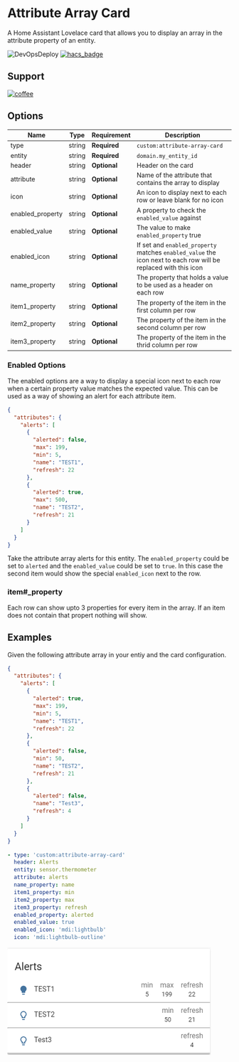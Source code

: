# Attribute Array Card

A Home Assistant Lovelace card that allows you to display an array in the attribute property of an entity.

![DevOpsDeploy](https://vsrm.dev.azure.com/harpemh/_apis/public/Release/badge/c05ee315-a025-430d-b05a-a3909673bf29/1/1)
[![hacs_badge](https://img.shields.io/badge/HACS-Default-orange.svg?style=flat-square)](https://github.com/custom-components/hacs)

## Support

[![coffee](https://www.buymeacoffee.com/assets/img/custom_images/black_img.png)](https://www.buymeacoffee.com/harpesichord)

## Options

| Name             | Type   | Requirement  | Description                                                                                                     |
| ---------------- | ------ | ------------ | --------------------------------------------------------------------------------------------------------------- |
| type             | string | **Required** | `custom:attribute-array-card`                                                                                   |
| entity           | string | **Required** | `domain.my_entity_id`                                                                                           |
| header           | string | **Optional** | Header on the card                                                                                              |
| attribute        | string | **Optional** | Name of the attribute that contains the array to display                                                        |
| icon             | string | **Optional** | An icon to display next to each row or leave blank for no icon                                                  |
| enabled_property | string | **Optional** | A property to check the `enabled_value` against                                                                 |
| enabled_value    | string | **Optional** | The value to make `enabled_property` true                                                                       |
| enabled_icon     | string | **Optional** | If set and `enabled_property` matches `enabled_value` the icon next to each row will be replaced with this icon |
| name_property    | string | **Optional** | The property that holds a value to be used as a header on each row                                              |
| item1_property   | string | **Optional** | The property of the item in the first column per row                                                            |
| item2_property   | string | **Optional** | The property of the item in the second column per row                                                           |
| item3_property   | string | **Optional** | The property of the item in the thrid column per row                                                            |

### Enabled Options

The enabled options are a way to display a special icon next to each row when a certain property value matches the expected value.
This can be used as a way of showing an alert for each attribute item.

```json
{
  "attributes": {
    "alerts": [
      {
        "alerted": false,
        "max": 199,
        "min": 5,
        "name": "TEST1",
        "refresh": 22
      },
      {
        "alerted": true,
        "max": 500,
        "name": "TEST2",
        "refresh": 21
      }
    ]
  }
}
```

Take the attribute array alerts for this entity. The `enabled_property` could be set to `alerted` and the `enabled_value` could be set to `true`. In this case the second item would show the special `enabled_icon` next to the row.

### item#\_property

Each row can show upto 3 properties for every item in the array. If an item does not contain that propert nothing will show.

## Examples

Given the following attribute array in your entiy and the card configuration.

```json
{
  "attributes": {
    "alerts": [
      {
        "alerted": true,
        "max": 199,
        "min": 5,
        "name": "TEST1",
        "refresh": 22
      },
      {
        "alerted": false,
        "min": 50,
        "name": "TEST2",
        "refresh": 21
      },
      {
        "alerted": false,
        "name": "Test3",
        "refresh": 4
      }
    ]
  }
}
```

```yaml
- type: 'custom:attribute-array-card'
  header: Alerts
  entity: sensor.thermometer
  attribute: alerts
  name_property: name
  item1_property: min
  item2_property: max
  item3_property: refresh
  enabled_property: alerted
  enabled_value: true
  enabled_icon: 'mdi:lightbulb'
  icon: 'mdi:lightbulb-outline'
```

![Example](./imgs/example.png)
